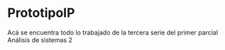 # PrototipoIP
Acá se encuentra todo lo trabajado de la tercera serie del primer parcial Análisis de sistemas 2
